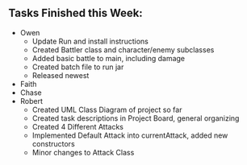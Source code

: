 ## Tasks Finished this Week:
- Owen
  - Update Run and install instructions
  - Created Battler class and character/enemy subclasses
  - Added basic battle to main, including damage
  - Created batch file to run jar
  - Released newest 
- Faith
- Chase
- Robert
  - Created UML Class Diagram of project so far
  - Created task descriptions in Project Board, general organizing
  - Created 4 Different Attacks
  - Implemented Default Attack into currentAttack, added new constructors
  - Minor changes to Attack Class
